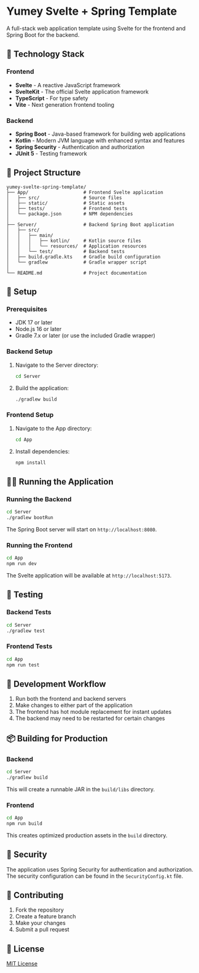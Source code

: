 # Yumey Svelte + Spring Template

A full-stack web application template using Svelte for the frontend and Spring Boot for the backend.

## 🚀 Technology Stack

### Frontend
- **Svelte** - A reactive JavaScript framework
- **SvelteKit** - The official Svelte application framework
- **TypeScript** - For type safety
- **Vite** - Next generation frontend tooling

### Backend
- **Spring Boot** - Java-based framework for building web applications
- **Kotlin** - Modern JVM language with enhanced syntax and features
- **Spring Security** - Authentication and authorization
- **JUnit 5** - Testing framework

## 📂 Project Structure

```
yumey-svelte-spring-template/
├── App/                    # Frontend Svelte application
│   ├── src/                # Source files
│   ├── static/             # Static assets
│   ├── tests/              # Frontend tests
│   └── package.json        # NPM dependencies
│
├── Server/                 # Backend Spring Boot application
│   ├── src/
│   │   ├── main/
│   │   │   ├── kotlin/     # Kotlin source files
│   │   │   └── resources/  # Application resources
│   │   └── test/           # Backend tests
│   ├── build.gradle.kts    # Gradle build configuration
│   └── gradlew             # Gradle wrapper script
│
└── README.md               # Project documentation
```

## 🔧 Setup

### Prerequisites
- JDK 17 or later
- Node.js 16 or later
- Gradle 7.x or later (or use the included Gradle wrapper)

### Backend Setup
1. Navigate to the Server directory:
   ```bash
   cd Server
   ```

2. Build the application:
   ```bash
   ./gradlew build
   ```

### Frontend Setup
1. Navigate to the App directory:
   ```bash
   cd App
   ```

2. Install dependencies:
   ```bash
   npm install
   ```

## 🏃‍♂️ Running the Application

### Running the Backend
```bash
cd Server
./gradlew bootRun
```
The Spring Boot server will start on `http://localhost:8080`.

### Running the Frontend
```bash
cd App
npm run dev
```
The Svelte application will be available at `http://localhost:5173`.

## 🧪 Testing

### Backend Tests
```bash
cd Server
./gradlew test
```

### Frontend Tests
```bash
cd App
npm run test
```

## 🔄 Development Workflow

1. Run both the frontend and backend servers
2. Make changes to either part of the application
3. The frontend has hot module replacement for instant updates
4. The backend may need to be restarted for certain changes

## 📦 Building for Production

### Backend
```bash
cd Server
./gradlew build
```
This will create a runnable JAR in the `build/libs` directory.

### Frontend
```bash
cd App
npm run build
```
This creates optimized production assets in the `build` directory.

## 🔐 Security

The application uses Spring Security for authentication and authorization. The security configuration can be found in the `SecurityConfig.kt` file.

## 🤝 Contributing

1. Fork the repository
2. Create a feature branch
3. Make your changes
4. Submit a pull request

## 📄 License

[MIT License](LICENSE)
